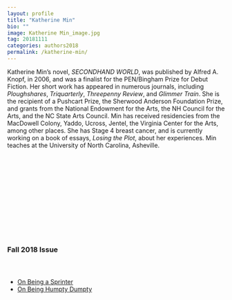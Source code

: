 ```yaml
---
layout: profile
title: "Katherine Min"
bio: ""
image: Katherine Min_image.jpg
tag: 20181111
categories: authors2018
permalink: /katherine-min/
---
```


Katherine Min’s novel, _SECONDHAND WORLD_, was published by Alfred A. Knopf, in 2006, and was a finalist for the PEN/Bingham Prize for Debut Fiction. Her short work has appeared in numerous journals, including _Ploughshares_, _Triquarterly_, _Threepenny Review_, and _Glimmer Train_. She is the recipient of a Pushcart Prize, the Sherwood Anderson Foundation Prize, and grants from the National Endowment for the Arts, the NH Council for the Arts, and the NC State Arts Council. Min has received residencies from the MacDowell Colony, Yaddo, Ucross, Jentel, the Virginia Center for the Arts, among other places. She has Stage 4 breast cancer, and is currently working on a book of essays, _Losing the Plot_, about her experiences. Min teaches at the University of North Carolina, Asheville.


<h3 style="padding: 5vh 0 1vh 0;">Fall 2018 Issue</h3>
<ul class="collection-list">
  <li><a href="{{site.baseurl}}/On-Being-a-Sprinter/">On Being a Sprinter</a></li>
  <li><a href="{{site.baseurl}}/On-Being-Humpty-Dumpty/">On Being Humpty Dumpty</a></li>
</ul>
